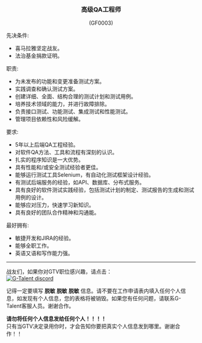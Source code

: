 <h3 align="center">⾼级QA⼯程师</h3>
<p align="center">(GF0003)</p>
  
先决条件:

- 喜马拉雅坚定战友。
- 法治基金捐款证明。

职责:

- 为未发布的功能和变更准备测试⽅案。
- 实践调查和确认测试⽅案。
- 创建详细、全⾯、结构合理的测试计划和测试⽤例。
- 培养技术领域的能⼒，并进⾏故障排除。
- 负责接口测试、功能测试、集成测试和性能测试。
- 管理项⽬依赖性和风险缓解。

要求:

- 5年以上后端QA⼯程经验。
- 对软件QA⽅法、⼯具和流程有深刻的认识。
- 扎实的程序知识是⼀⼤优势。
- 具有性能和/或安全测试经验者更佳。
- 能够运⾏测试⼯具Selenium，有⾃动化测试框架设计经验。
- 有测试后端服务的经验，如API、数据库、分布式服务。
- 具有良好的软件测试实践经验，包括测试计划的制定、测试报告的⽣成和测试⽤例的设计。
- 能够应对压⼒，快速学习新知识。
- 具有良好的团队合作精神和沟通能。

最好拥有:

- 敏捷开发和JIRA的经验。
- 能够全职工作。
- 英语又语和写作能力强。

---
战友们，如果你对GTV职位感兴趣，请点击：   
<a href="https://discord.gg/rUA99Qd"><img src="https://img.shields.io/badge/discord-apply--for--job-green?logo=discord&style=for-the-badge" alt="G-Talent discord"></a>   
  
记得一定要填写 **脱敏** **脱敏** **脱敏** 信息。请不要在工作申请表内填入任何个人信息，如发现有个人信息，您的表格将被销毁。如果您有任何问题，请联系G-Talent客服人员。谢谢合作。
   
**请勿将任何个人信息发给任何个人！！！！**   
只有当GTV决定录用你时，才会告知你要把真实个人信息发到哪里。谢谢合作！！